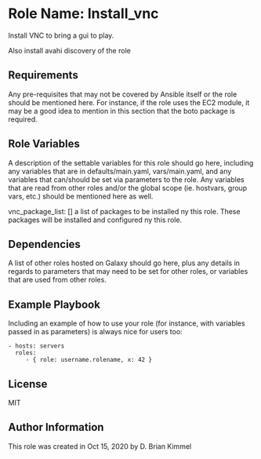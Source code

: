# Role Name: Install_vnc

Install VNC to bring a gui to play.

Also install avahi discovery of the role 

## Requirements

Any pre-requisites that may not be covered by Ansible itself or the role should be mentioned here. For instance, if the role uses the EC2 module, it may be a good idea to mention in this section that the boto package is required.

## Role Variables

A description of the settable variables for this role should go here, including any variables that are in defaults/main.yaml, vars/main.yaml, and any variables that can/should be set via parameters to the role.
Any variables that are read from other roles and/or the global scope (ie. hostvars, group vars, etc.) should be mentioned here as well.

vnc_package_list: []
a list of packages to be installed ny this role.  These packages will be installed and configured ny this role.

## Dependencies

A list of other roles hosted on Galaxy should go here, plus any details in regards to parameters that may need to be set for other roles, or variables that are used from other roles.

## Example Playbook

Including an example of how to use your role (for instance, with variables passed in as parameters) is always nice for users too:

    - hosts: servers
      roles:
         - { role: username.rolename, x: 42 }

## License

MIT

## Author Information

This role was created in Oct 15, 2020 by D. Brian Kimmel

